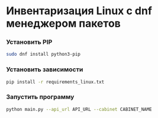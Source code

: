 # Инвентаризация Linux с dnf менеджером пакетов
### Установить PIP
```sh
sudo dnf install python3-pip
```
### Установить зависимости
```sh
pip install -r requirements_linux.txt
```
### Запустить программу
```sh
python main.py --api_url API_URL --cabinet CABINET_NAME
```